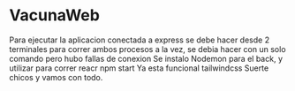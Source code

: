# VacunaWeb
Para ejecutar la aplicacion conectada a express se debe hacer desde 2 terminales para correr ambos procesos a la vez, se debia hacer con un solo comando pero hubo fallas de conexion
Se instalo Nodemon para el back, y utilizar para correr reacr npm start
Ya esta funcional tailwindcss
Suerte chicos y vamos con todo.
